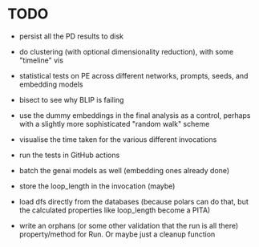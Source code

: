 # TODO

- persist all the PD results to disk

- do clustering (with optional dimensionality reduction), with some "timeline"
  vis

- statistical tests on PE across different networks, prompts, seeds, and
  embedding models

- bisect to see why BLIP is failing

- use the dummy embeddings in the final analysis as a control, perhaps with a
  slightly more sophisticated "random walk" scheme

- visualise the time taken for the various different invocations

- run the tests in GitHub actions

- batch the genai models as well (embedding ones already done)

- store the loop_length in the invocation (maybe)

- load dfs directly from the databases (because polars can do that, but the
  calculated properties like loop_length become a PITA)

- write an orphans (or some other validation that the run is all there)
  property/method for Run. Or maybe just a cleanup function
